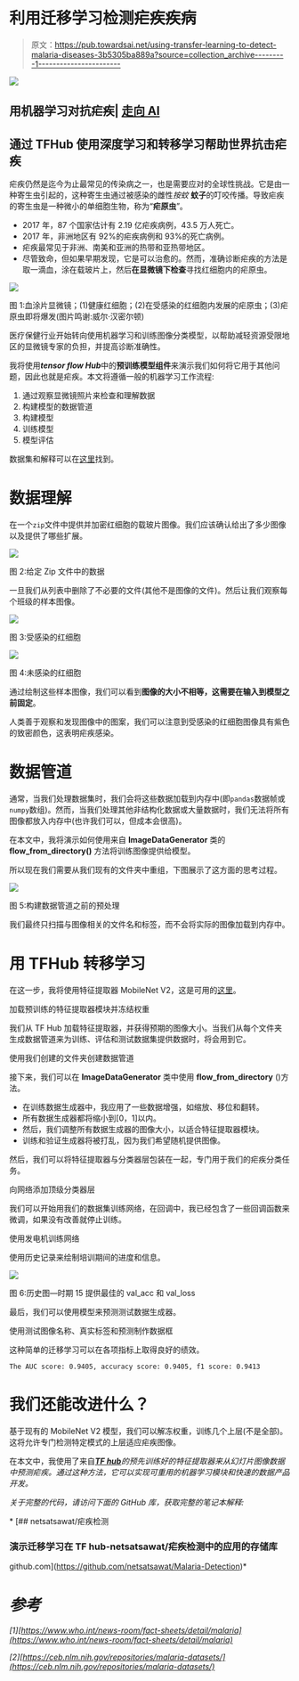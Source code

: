 # 利用迁移学习检测疟疾疾病

> 原文：<https://pub.towardsai.net/using-transfer-learning-to-detect-malaria-diseases-3b5305ba889a?source=collection_archive---------1----------------------->

![](img/b57e7b3a00ae3763f3fbfbd8aebb9220.png)

## 用机器学习对抗疟疾| [走向 AI](https://towardsai.net)

## 通过 TFHub 使用深度学习和转移学习帮助世界抗击疟疾

疟疾仍然是迄今为止最常见的传染病之一，也是需要应对的全球性挑战。它是由一种寄生虫引起的，这种寄生虫通过被感染的雌性*按蚊* **蚊子**的叮咬传播。导致疟疾的寄生虫是一种微小的单细胞生物，称为“**疟原虫**”。

*   2017 年，87 个国家估计有 2.19 亿疟疾病例，43.5 万人死亡。
*   2017 年，非洲地区有 92%的疟疾病例和 93%的死亡病例。
*   疟疾最常见于非洲、南美和亚洲的热带和亚热带地区。
*   尽管致命，但如果早期发现，它是可以治愈的。然而，准确诊断疟疾的方法是取一滴血，涂在载玻片上，然后**在显微镜下检查**寻找红细胞内的疟原虫。

![](img/ce3557491650838bde1363187b3cae08.png)

图 1:血涂片显微镜；(1)健康红细胞；(2)在受感染的红细胞内发展的疟原虫；(3)疟原虫即将爆发(图片鸣谢:威尔·汉密尔顿)

医疗保健行业开始转向使用机器学习和训练图像分类模型，以帮助减轻资源受限地区的显微镜专家的负担，并提高诊断准确性。

我将使用***tensor flow Hub***中的**预训练模型组件**来演示我们如何将它用于其他问题，因此也就是疟疾。本文将遵循一般的机器学习工作流程:

1.  通过观察显微镜照片来检查和理解数据
2.  构建模型的数据管道
3.  构建模型
4.  训练模型
5.  模型评估

数据集和解释可以在[这里](https://ceb.nlm.nih.gov/repositories/malaria-datasets/)找到。

# 数据理解

在一个`zip`文件中提供并加密红细胞的载玻片图像。我们应该确认给出了多少图像以及提供了哪些扩展。

![](img/f2fa7fa2236bae7a4172774857d2e98c.png)

图 2:给定 Zip 文件中的数据

一旦我们从列表中删除了不必要的文件(其他不是图像的文件)。然后让我们观察每个班级的样本图像。

![](img/757f5122140a86c9a449502820d32966.png)

图 3:受感染的红细胞

![](img/31b418aed76cb37cc733643beb7bb6eb.png)

图 4:未感染的红细胞

通过绘制这些样本图像，我们可以看到**图像的大小不相等，这需要在输入到模型之前固定**。

人类善于观察和发现图像中的图案，我们可以注意到受感染的红细胞图像具有紫色的致密颜色，这表明疟疾感染。

# 数据管道

通常，当我们处理数据集时，我们会将这些数据加载到内存中(即`pandas`数据帧或`numpy`数组)。然而，当我们处理其他非结构化数据或大量数据时，我们无法将所有图像都放入内存中(也许我们可以，但成本会很高)。

在本文中，我将演示如何使用来自 **ImageDataGenerator** 类的 **flow_from_directory()** 方法将训练图像提供给模型。

所以现在我们需要从我们现有的文件夹中重组，下图展示了这方面的思考过程。

![](img/971a5d812a4355dba4ec41057f6fa496.png)

图 5:构建数据管道之前的预处理

我们最终只扫描与图像相关的文件名和标签，而不会将实际的图像加载到内存中。

# **用 TFHub 转移学习**

在这一步，我将使用特征提取器 MobileNet V2，这是可用的[这里](https://tfhub.dev/google/imagenet/mobilenet_v2_140_224/feature_vector/3)。

加载预训练的特征提取器模块并冻结权重

我们从 TF Hub 加载特征提取器，并获得预期的图像大小。当我们从每个文件夹生成数据管道来为训练、评估和测试数据集提供数据时，将会用到它。

使用我们创建的文件夹创建数据管道

接下来，我们可以在 **ImageDataGenerator** 类中使用 **flow_from_directory** ()方法。

*   在训练数据生成器中，我应用了一些数据增强，如缩放、移位和翻转。
*   所有数据生成器都将缩小到[0，1]以内。
*   然后，我们调整所有数据生成器的图像大小，以适合特征提取器模块。
*   训练和验证生成器将被打乱，因为我们希望随机提供图像。

然后，我们可以将特征提取器与分类器层包装在一起，专门用于我们的疟疾分类任务。

向网络添加顶级分类器层

我们可以开始用我们的数据集训练网络，在回调中，我已经包含了一些回调函数来微调，如果没有改善就停止训练。

使用发电机训练网络

使用历史记录来绘制培训期间的进度和信息。

![](img/1975ffa1ad185b01a320533d9a2bfa1b.png)

图 6:历史图—时期 15 提供最佳的 val_acc 和 val_loss

最后，我们可以使用模型来预测测试数据生成器。

使用测试图像名称、真实标签和预测制作数据框

这种简单的迁移学习可以在各项指标上取得良好的绩效。

```
The AUC score: 0.9405, accuracy score: 0.9405, f1 score: 0.9413
```

# 我们还能改进什么？

基于现有的 MobileNet V2 模型，我们可以解冻权重，训练几个上层(不是全部)。这将允许专门检测特定模式的上层适应疟疾图像。

在本文中，我使用了来自[***TF hub***](https://www.tensorflow.org/hub)*的预先训练好的特征提取器来从幻灯片图像数据中预测疟疾。通过这种方法，它可以实现可重用的机器学习模块和快速的数据产品开发。*

*关于完整的代码，请访问下面的 GitHub 库，获取完整的笔记本解释:*

*[](https://github.com/netsatsawat/Malaria-Detection) [## netsatsawat/疟疾检测

### 演示迁移学习在 TF hub-netsatsawat/疟疾检测中的应用的存储库

github.com](https://github.com/netsatsawat/Malaria-Detection)* 

# *参考*

*[1][https://www.who.int/news-room/fact-sheets/detail/malaria](https://www.who.int/news-room/fact-sheets/detail/malaria)*

*[2][https://ceb.nlm.nih.gov/repositories/malaria-datasets/](https://ceb.nlm.nih.gov/repositories/malaria-datasets/)*